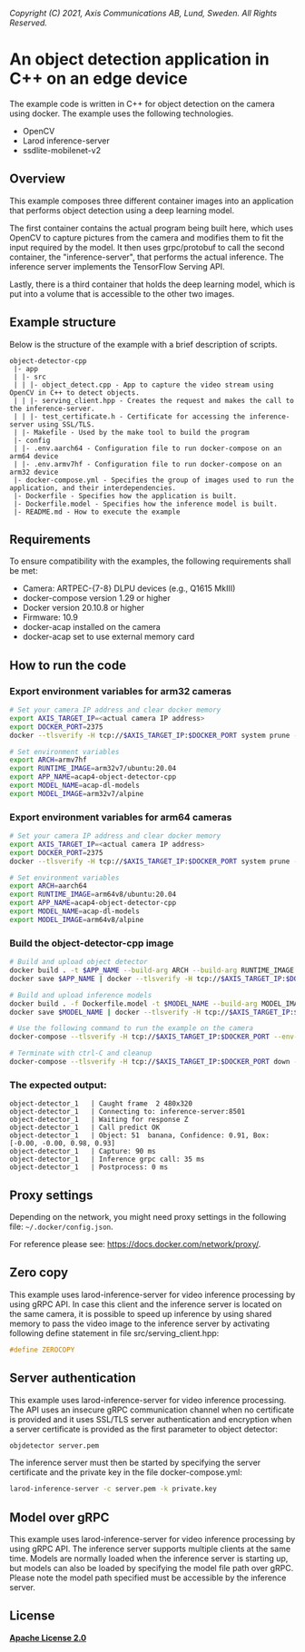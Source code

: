 *Copyright (C) 2021, Axis Communications AB, Lund, Sweden. All Rights Reserved.*

# An object detection application in C++ on an edge device
The example code is written in C++ for object detection on the camera using docker. The example uses the following technologies.
* OpenCV
* Larod inference-server
* ssdlite-mobilenet-v2

## Overview
This example composes three different container images into an application that performs object detection using a deep learning model.

The first container contains the actual program being built here, which uses OpenCV to capture pictures from the camera and modifies them to fit the input required by the model. It then uses grpc/protobuf to call the second container, the "inference-server", that performs the actual inference. The inference server implements the TensorFlow Serving API.

Lastly, there is a third container that holds the deep learning model, which is put into a volume that is accessible to the other two images.

## Example structure
Below is the structure of the example with a brief description of scripts.
```shell
object-detector-cpp
 |- app
 | |- src
 | | |- object_detect.cpp - App to capture the video stream using OpenCV in C++ to detect objects.
 | | |- serving_client.hpp - Creates the request and makes the call to the inference-server.
 | | |- test_certificate.h - Certificate for accessing the inference-server using SSL/TLS.
 | |- Makefile - Used by the make tool to build the program
 |- config
 | |- .env.aarch64 - Configuration file to run docker-compose on an arm64 device
 | |- .env.armv7hf - Configuration file to run docker-compose on an arm32 device
 |- docker-compose.yml - Specifies the group of images used to run the application, and their interdependencies.
 |- Dockerfile - Specifies how the application is built.
 |- Dockerfile.model - Specifies how the inference model is built.
 |- README.md - How to execute the example
```

## Requirements
To ensure compatibility with the examples, the following requirements shall be met:
* Camera: ARTPEC-{7-8} DLPU devices (e.g., Q1615 MkIII)
* docker-compose version 1.29 or higher
* Docker version 20.10.8 or higher
* Firmware: 10.9
* docker-acap installed on the camera
* docker-acap set to use external memory card

## How to run the code
### Export environment variables for arm32 cameras
```sh
# Set your camera IP address and clear docker memory
export AXIS_TARGET_IP=<actual camera IP address>
export DOCKER_PORT=2375
docker --tlsverify -H tcp://$AXIS_TARGET_IP:$DOCKER_PORT system prune -af

# Set environment variables
export ARCH=armv7hf
export RUNTIME_IMAGE=arm32v7/ubuntu:20.04
export APP_NAME=acap4-object-detector-cpp
export MODEL_NAME=acap-dl-models
export MODEL_IMAGE=arm32v7/alpine
```

### Export environment variables for arm64 cameras
```sh
# Set your camera IP address and clear docker memory
export AXIS_TARGET_IP=<actual camera IP address>
export DOCKER_PORT=2375
docker --tlsverify -H tcp://$AXIS_TARGET_IP:$DOCKER_PORT system prune -af

# Set environment variables
export ARCH=aarch64
export RUNTIME_IMAGE=arm64v8/ubuntu:20.04
export APP_NAME=acap4-object-detector-cpp
export MODEL_NAME=acap-dl-models
export MODEL_IMAGE=arm64v8/alpine
```

### Build the object-detector-cpp image
```sh
# Build and upload object detector
docker build . -t $APP_NAME --build-arg ARCH --build-arg RUNTIME_IMAGE
docker save $APP_NAME | docker --tlsverify -H tcp://$AXIS_TARGET_IP:$DOCKER_PORT load

# Build and upload inference models
docker build . -f Dockerfile.model -t $MODEL_NAME --build-arg MODEL_IMAGE
docker save $MODEL_NAME | docker --tlsverify -H tcp://$AXIS_TARGET_IP:$DOCKER_PORT load

# Use the following command to run the example on the camera
docker-compose --tlsverify -H tcp://$AXIS_TARGET_IP:$DOCKER_PORT --env-file ./config/env.$ARCH  up

# Terminate with ctrl-C and cleanup
docker-compose --tlsverify -H tcp://$AXIS_TARGET_IP:$DOCKER_PORT down -v
```

### The expected output:
```
object-detector_1   | Caught frame  2 480x320
object-detector_1   | Connecting to: inference-server:8501
object-detector_1   | Waiting for response Z
object-detector_1   | Call predict OK
object-detector_1   | Object: 51  banana, Confidence: 0.91, Box: [-0.00, -0.00, 0.98, 0.93]
object-detector_1   | Capture: 90 ms
object-detector_1   | Inference grpc call: 35 ms
object-detector_1   | Postprocess: 0 ms
```
## Proxy settings
Depending on the network, you might need proxy settings in the following file: `~/.docker/config.json`.

For reference please see: https://docs.docker.com/network/proxy/.

## Zero copy
This example uses larod-inference-server for video inference processing by using gRPC API. In case this client and the inference server is located on the same camera, it is possible to speed up inference by using shared memory to pass the video image to the inference server by activating following define statement in file src/serving_client.hpp:
```c++
#define ZEROCOPY
```
## Server authentication
This example uses larod-inference-server for video inference processing. The API uses an insecure gRPC communication channel when no certificate is provided and it uses SSL/TLS server authentication and encryption when a server certificate is provided as the first parameter to object detector:

```sh
objdetector server.pem
```

The inference server must then be started by specifying the server certificate and the private key in the file docker-compose.yml:
```sh
larod-inference-server -c server.pem -k private.key
```

## Model over gRPC
This example uses larod-inference-server for video inference processing by using gRPC API. The inference server supports multiple clients at the same time. Models are normally loaded when the inference server is starting up, but models can also be loaded by specifying the model file path over gRPC. Please note the model path specified must be accessible by the inference server.

## License
**[Apache License 2.0](../LICENSE)**
